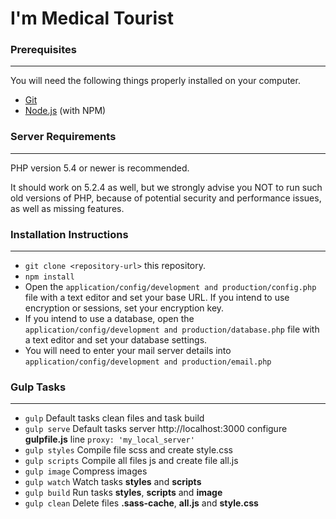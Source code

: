 # I'm Medical Tourist

### Prerequisites
***
You will need the following things properly installed on your computer.

* [Git](http://git-scm.com/)
* [Node.js](http://nodejs.org/) (with NPM)

### Server Requirements
***
PHP version 5.4 or newer is recommended.

It should work on 5.2.4 as well, but we strongly advise you NOT to run
such old versions of PHP, because of potential security and performance
issues, as well as missing features.

### Installation Instructions
***
* `git clone <repository-url>` this repository.
* `npm install`
* Open the `application/config/development and production/config.php` file with a text editor and set your base URL. If you intend to use encryption or sessions, set your encryption key.
* If you intend to use a database, open the `application/config/development and production/database.php` file with a text editor and set your database settings.
* You will need to enter your mail server details into `application/config/development and production/email.php`

### Gulp Tasks
***

* `gulp` Default tasks clean files and task build
* `gulp serve` Default tasks server http://localhost:3000 configure **gulpfile.js** line `proxy: 'my_local_server'`
* `gulp styles` Compile file scss and create style.css
* `gulp scripts` Compile all files js and create file all.js
* `gulp image` Compress images
* `gulp watch` Watch tasks **styles** and **scripts**
* `gulp build` Run tasks **styles**, **scripts** and **image**
* `gulp clean` Delete files **.sass-cache**, **all.js** and **style.css**


